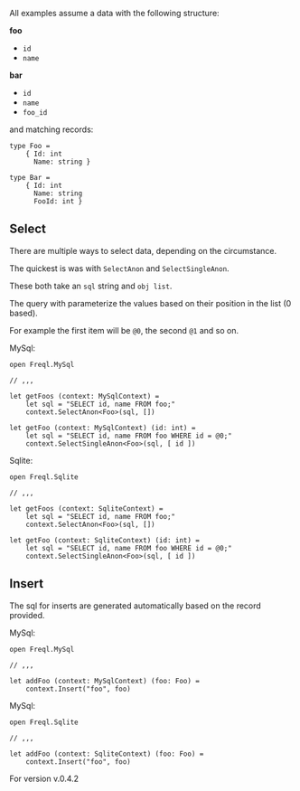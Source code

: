 ﻿All examples assume a data with the following structure:

**foo**

* `id`
* `name`

**bar**

* `id`
* `name`
* `foo_id`

and matching records:

```
type Foo =
    { Id: int
      Name: string }
      
type Bar =
    { Id: int
      Name: string
      FooId: int }
```

## Select

There are multiple ways to select data, depending on the circumstance.

The quickest is was with `SelectAnon` and `SelectSingleAnon`. 

These both take an `sql` string and `obj list`.

The query with parameterize the values based on their position in the list (0 based).

For example the first item will be `@0`, the second `@1` and so on.

MySql:

```
open Freql.MySql

// ,,,

let getFoos (context: MySqlContext) =
    let sql = "SELECT id, name FROM foo;"
    context.SelectAnon<Foo>(sql, [])

let getFoo (context: MySqlContext) (id: int) =
    let sql = "SELECT id, name FROM foo WHERE id = @0;"
    context.SelectSingleAnon<Foo>(sql, [ id ])
```


Sqlite:

```f#
open Freql.Sqlite

// ,,,
 
let getFoos (context: SqliteContext) =
    let sql = "SELECT id, name FROM foo;"
    context.SelectAnon<Foo>(sql, [])

let getFoo (context: SqliteContext) (id: int) =
    let sql = "SELECT id, name FROM foo WHERE id = @0;"
    context.SelectSingleAnon<Foo>(sql, [ id ])
```

## Insert

The sql for inserts are generated automatically based on the record provided.

MySql:

```f#
open Freql.MySql

// ,,,

let addFoo (context: MySqlContext) (foo: Foo) =
    context.Insert("foo", foo)
```

MySql:

```f#
open Freql.Sqlite

// ,,,

let addFoo (context: SqliteContext) (foo: Foo) =
    context.Insert("foo", foo)
```

For version v.0.4.2
